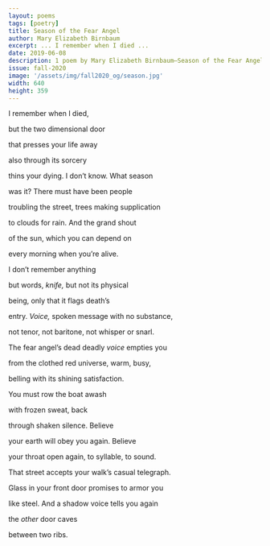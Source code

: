 ```yaml
---
layout: poems
tags: [poetry]
title: Season of the Fear Angel
author: Mary Elizabeth Birnbaum
excerpt: ... I remember when I died ...
date: 2019-06-08
description: 1 poem by Mary Elizabeth Birnbaum—Season of the Fear Angel
issue: fall-2020
image: '/assets/img/fall2020_og/season.jpg'
width: 640
height: 359
---
```


<div class="stanza">
<p class="poemline jahn-indent">I remember when I died,</p>
<p class="poemline jahn-indent">but the two dimensional door</p>
<p class="poemline jahn-indent">that presses your life away</p>
<p class="poemline jahn-indent">also through its sorcery</p>
<p class="poemline">thins your dying. I don’t know. What season</p>
<p class="poemline">was it? There must have been people</p>
<p class="poemline">troubling the street, trees making supplication</p>
<p class="poemline">to clouds for rain. And the grand shout</p>
<p class="poemline">of the sun, which you can depend on</p>
<p class="poemline jahn-indent">every morning when you’re alive.</p>
<p class="poemline jahn-indent">I don’t remember anything</p>
<p class="poemline jahn-indent">but words, <em>knife,</em> but not its physical</p>
<p class="poemline jahn-indent">being, only that it flags death’s</p>
<p class="poemline">entry. <em>Voice, </em>spoken message with no substance,</p>
<p class="poemline">not tenor, not baritone, not whisper or snarl.</p>
<p class="poemline">The fear angel’s dead deadly <em>voice</em> empties you</p>
<p class="poemline">from the clothed red universe, warm, busy,</p>
<p class="poemline">belling with its shining satisfaction.</p>
<p class="poemline jahn-indent">You must row the boat awash</p>
<p class="poemline jahn-indent">with frozen sweat, back</p>
<p class="poemline jahn-indent">through shaken silence. Believe</p>
<p class="poemline jahn-indent">your earth will obey you again. Believe</p>
<p class="poemline">your throat open again, to syllable, to sound.</p>
<p class="poemline">That street accepts your walk’s casual telegraph.</p>
<p class="poemline">Glass in your front door promises to armor you</p>
<p class="poemline">like steel. And a shadow voice tells you again</p>
<p class="poemline">the <em>other</em> door caves</p>
<p class="poemline jahn-indent">between two ribs.</p>
</div>
